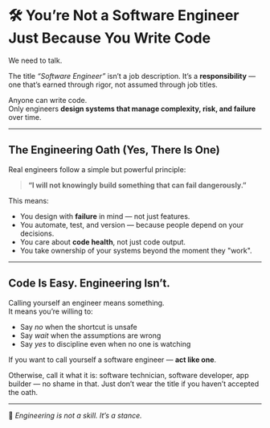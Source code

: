 # 🛠️ You’re Not a Software Engineer Just Because You Write Code

We need to talk.

The title *“Software Engineer”* isn’t a job description. It’s a **responsibility** — one that’s earned through rigor, not assumed through job titles.

Anyone can write code.  
Only engineers **design systems that manage complexity, risk, and failure** over time.

---

## The Engineering Oath (Yes, There Is One)

Real engineers follow a simple but powerful principle:

> **“I will not knowingly build something that can fail dangerously.”**

This means:

- You design with **failure** in mind — not just features.
- You automate, test, and version — because people depend on your decisions.
- You care about **code health**, not just code output.
- You take ownership of your systems beyond the moment they "work".

---

## Code Is Easy. Engineering Isn’t.

Calling yourself an engineer means something.  
It means you’re willing to:

- Say *no* when the shortcut is unsafe  
- Say *wait* when the assumptions are wrong  
- Say *yes* to discipline even when no one is watching

If you want to call yourself a software engineer — **act like one**.

Otherwise, call it what it is: software technician, software developer, app builder — no shame in that. Just don’t wear the title if you haven’t accepted the oath.

---

🧭 *Engineering is not a skill. It’s a stance.*

